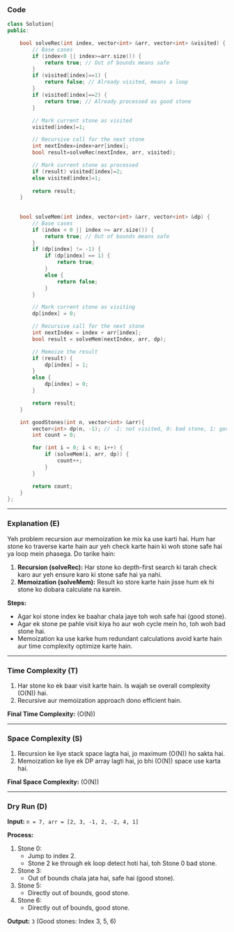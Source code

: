 ### Code

```cpp
class Solution{
public:

    bool solveRec(int index, vector<int> &arr, vector<int> &visited) {
        // Base cases
        if (index<0 || index>=arr.size()) {
            return true; // Out of bounds means safe
        }
        if (visited[index]==1) {
            return false; // Already visited, means a loop
        }
        if (visited[index]==2) {
            return true; // Already processed as good stone
        }

        // Mark current stone as visited
        visited[index]=1;

        // Recursive call for the next stone
        int nextIndex=index+arr[index];
        bool result=solveRec(nextIndex, arr, visited);

        // Mark current stone as processed
        if (result) visited[index]=2;
        else visited[index]=1;
        
        return result;
    }
    
    
    bool solveMem(int index, vector<int> &arr, vector<int> &dp) {
        // Base cases
        if (index < 0 || index >= arr.size()) {
            return true; // Out of bounds means safe
        }
        if (dp[index] != -1) {
            if (dp[index] == 1) {
                return true;
            } 
            else {
                return false;
            }
        }

        // Mark current stone as visiting
        dp[index] = 0;

        // Recursive call for the next stone
        int nextIndex = index + arr[index];
        bool result = solveMem(nextIndex, arr, dp);

        // Memoize the result
        if (result) {
            dp[index] = 1;
        } 
        else {
            dp[index] = 0;
        }

        return result;
    }

    int goodStones(int n, vector<int> &arr){
        vector<int> dp(n, -1); // -1: not visited, 0: bad stone, 1: good stone
        int count = 0;

        for (int i = 0; i < n; i++) {
            if (solveMem(i, arr, dp)) {
                count++;
            }
        }

        return count;
    }  
};
```

---

### Explanation (E)
Yeh problem recursion aur memoization ke mix ka use karti hai. Hum har stone ko traverse karte hain aur yeh check karte hain ki woh stone safe hai ya loop mein phasega. Do tarike hain:
1. **Recursion (solveRec):** Har stone ko depth-first search ki tarah check karo aur yeh ensure karo ki stone safe hai ya nahi.
2. **Memoization (solveMem):** Result ko store karte hain jisse hum ek hi stone ko dobara calculate na karein.

**Steps:**
- Agar koi stone index ke baahar chala jaye toh woh safe hai (good stone).
- Agar ek stone pe pahle visit kiya ho aur woh cycle mein ho, toh woh bad stone hai.
- Memoization ka use karke hum redundant calculations avoid karte hain aur time complexity optimize karte hain.

---

### Time Complexity (T)
1. Har stone ko ek baar visit karte hain. Is wajah se overall complexity \(O(N)\) hai.
2. Recursive aur memoization approach dono efficient hain.

**Final Time Complexity:** \(O(N)\)

---

### Space Complexity (S)
1. Recursion ke liye stack space lagta hai, jo maximum \(O(N)\) ho sakta hai.
2. Memoization ke liye ek DP array lagti hai, jo bhi \(O(N)\) space use karta hai.

**Final Space Complexity:** \(O(N)\)

---

### Dry Run (D)
**Input:** `n = 7, arr = [2, 3, -1, 2, -2, 4, 1]`

**Process:**
1. Stone 0: 
   - Jump to index 2. 
   - Stone 2 ke through ek loop detect hoti hai, toh Stone 0 bad stone.
2. Stone 3: 
   - Out of bounds chala jata hai, safe hai (good stone).
3. Stone 5: 
   - Directly out of bounds, good stone.
4. Stone 6: 
   - Directly out of bounds, good stone.

**Output:** `3` (Good stones: Index 3, 5, 6)

